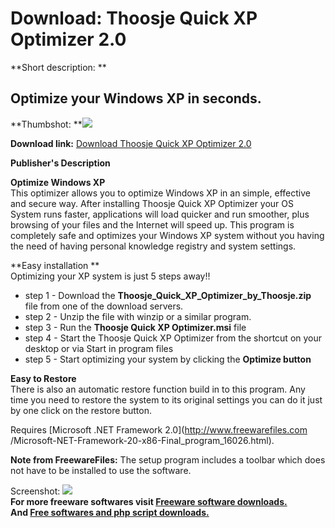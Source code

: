 # Download: Thoosje Quick XP Optimizer 2.0

**Short description: **

## Optimize your Windows XP in seconds.

  
**Thumbshot: **![](http://www.freewarefiles.com/screenshot/thsjquickxpoptzr_md.jpg)   
  
**Download link:** [Download Thoosje Quick XP Optimizer 2.0](http://freesoftwares.boysofts.com/Thoosje-Quick-XP-Optimizer_program_35779.html)  
  

**Publisher's Description**  
  

**Optimize Windows XP**  
This optimizer allows you to optimize Windows XP in an simple, effective and
secure way. After installing Thoosje Quick XP Optimizer your OS System runs
faster, applications will load quicker and run smoother, plus browsing of your
files and the Internet will speed up. This program is completely safe and
optimizes your Windows XP system without you having the need of having
personal knowledge registry and system settings.

**Easy installation **  
Optimizing your XP system is just 5 steps away!!

  * step 1 - Download the **Thoosje_Quick_XP_Optimizer_by_Thoosje.zip** file from one of the download servers. 
  * step 2 - Unzip the file with winzip or a similar program.
  * step 3 - Run the **Thoosje Quick XP Optimizer.msi** file 
  * step 4 - Start the Thoosje Quick XP Optimizer from the shortcut on your desktop or via Start in program files 
  * step 5 - Start optimizing your system by clicking the **Optimize button**

**Easy to Restore**  
There is also an automatic restore function build in to this program. Any time
you need to restore the system to its original settings you can do it just by
one click on the restore button.

Requires [Microsoft .NET Framework 2.0](http://www.freewarefiles.com
/Microsoft-NET-Framework-20-x86-Final_program_16026.html).

**Note from FreewareFiles:** The setup program includes a toolbar which does not have to be installed to use the software.

  
  
Screenshot: ![](http://www.freewarefiles.com/screenshot/thsjquickxpoptzr.jpg)  
**For more freeware softwares visit [Freeware software downloads.](http://freesoftwares.boysofts.com/)**   
**And [Free softwares and php script downloads.](http://www.boysofts.com/)**

